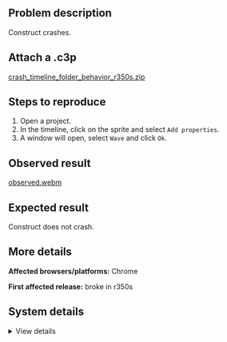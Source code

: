 ## Problem description

Construct crashes.

## Attach a .c3p

[crash_timeline_folder_behavior_r350s.zip](https://github.com/WilsonPercival/WilsonPercival/files/12063697/crash_timeline_folder_behavior_r350s.zip)

## Steps to reproduce

1. Open a project.
2. In the timeline, click on the sprite and select `Add properties`.
3. A window will open, select `Wave` and click `Ok`.

## Observed result

[observed.webm](https://github.com/WilsonPercival/WilsonPercival/assets/91274932/ac1307fa-55fa-453b-98a7-a8175f0839b7)

## Expected result

Construct does not crash.

## More details



**Affected browsers/platforms:** Chrome

**First affected release:** broke in r350s

## System details

<details><summary>View details</summary>

Error report information
Type: unhandled rejection
Reason: Error: folder name 'fun' already used @ Error: folder name 'fun' already used at d.fb (https://editor.construct.net/r350/projectResources.js:588:68) at d.fb (https://editor.construct.net/r350/projectResources.js:1163:77) at d.ai (https://editor.construct.net/r350/projectResources.js:1164:277) at d.JOb (https://editor.construct.net/r350/projectResources.js:1164:390) at d.kib (https://editor.construct.net/r350/projectResources.js:1109:81) at d.gI (https://editor.construct.net/r350/projectResources.js:1105:187) at d.KOb (https://editor.construct.net/r350/projectResources.js:1106:40) at d.vjc (https://editor.construct.net/r350/projectResources.js:1106:161) at https://editor.construct.net/r350/components/bars/timelineBar/timelineBar.js:259:427
Stack: Error: folder name 'fun' already used at d.fb (https://editor.construct.net/r350/projectResources.js:588:68) at d.fb (https://editor.construct.net/r350/projectResources.js:1163:77) at d.ai (https://editor.construct.net/r350/projectResources.js:1164:277) at d.JOb (https://editor.construct.net/r350/projectResources.js:1164:390) at d.kib (https://editor.construct.net/r350/projectResources.js:1109:81) at d.gI (https://editor.construct.net/r350/projectResources.js:1105:187) at d.KOb (https://editor.construct.net/r350/projectResources.js:1106:40) at d.vjc (https://editor.construct.net/r350/projectResources.js:1106:161) at https://editor.construct.net/r350/components/bars/timelineBar/timelineBar.js:259:427
Construct version: r350
URL: https://editor.construct.net/
Date: Sun Jul 16 2023 12:35:39 GMT+0300 (Восточная Европа, летнее время)
Uptime: 12.8 s

Platform information
Product: Construct 3 r350 (stable)
Browser: Chrome 114.0.5735.199
Browser engine: Chromium
Context: browser
Operating system: Windows 11
Device type: desktop
Device pixel ratio: 1.5
Logical CPU cores: 16
Approx. device memory: 8 GB
User agent: Mozilla/5.0 (Windows NT 10.0; Win64; x64) AppleWebKit/537.36 (KHTML, like Gecko) Chrome/114.0.0.0 Safari/537.36
Language setting: en-US

WebGL information
Version string: WebGL 2.0 (OpenGL ES 3.0 Chromium)
Numeric version: 2
Supports NPOT textures: yes
Supports GPU profiling: no
Supports highp precision: yes
Vendor: Google Inc. (AMD)
Renderer: ANGLE (AMD, AMD Radeon(TM) Graphics Direct3D11 vs_5_0 ps_5_0, D3D11)
Major performance caveat: no
Maximum texture size: 16384
Point size range: 1 to 1024
Extensions: EXT_color_buffer_float, EXT_color_buffer_half_float, EXT_disjoint_timer_query_webgl2, EXT_float_blend, EXT_texture_compression_bptc, EXT_texture_compression_rgtc, EXT_texture_filter_anisotropic, EXT_texture_norm16, KHR_parallel_shader_compile, OES_draw_buffers_indexed, OES_texture_float_linear, OVR_multiview2, WEBGL_compressed_texture_s3tc, WEBGL_compressed_texture_s3tc_srgb, WEBGL_debug_renderer_info, WEBGL_debug_shaders, WEBGL_lose_context, WEBGL_multi_draw, WEBGL_provoking_vertex

</details>
